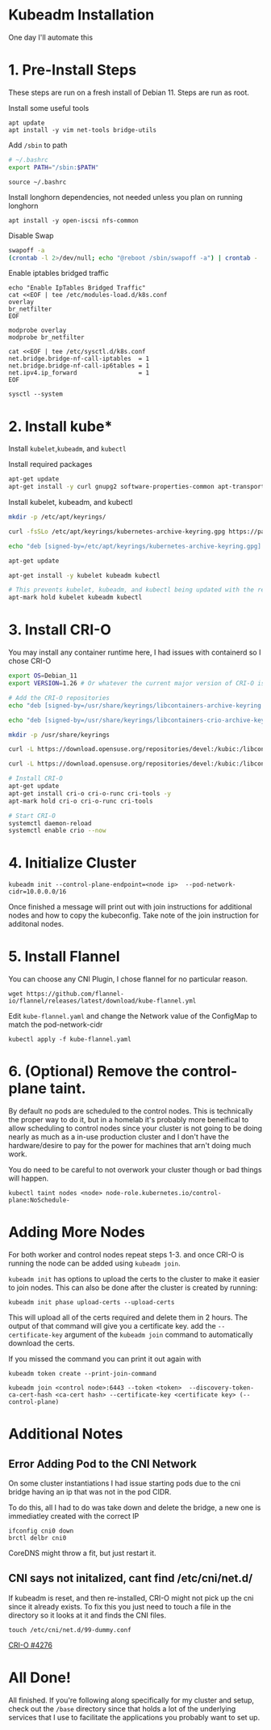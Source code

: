 # Kubeadm Installation

One day I'll automate this

# 1. Pre-Install Steps

These steps are run on a fresh install of Debian 11. Steps are run as root. 

Install some useful tools
```
apt update
apt install -y vim net-tools bridge-utils
```

Add ``/sbin`` to path 
```bash
# ~/.bashrc
export PATH="/sbin:$PATH"
```
 
```
source ~/.bashrc
```

Install longhorn dependencies, not needed unless you plan on running longhorn
```
apt install -y open-iscsi nfs-common
```

Disable Swap
```bash
swapoff -a
(crontab -l 2>/dev/null; echo "@reboot /sbin/swapoff -a") | crontab - || true
```

Enable iptables bridged traffic

```
echo "Enable IpTables Bridged Traffic"
cat <<EOF | tee /etc/modules-load.d/k8s.conf
overlay
br_netfilter
EOF
```

```
modprobe overlay
modprobe br_netfilter
```

```
cat <<EOF | tee /etc/sysctl.d/k8s.conf
net.bridge.bridge-nf-call-iptables  = 1
net.bridge.bridge-nf-call-ip6tables = 1
net.ipv4.ip_forward                 = 1
EOF
```

```
sysctl --system
```

# 2. Install kube*
Install ``kubelet``,``kubeadm``, and ``kubectl``


Install required packages
``` bash
apt-get update
apt-get install -y curl gnupg2 software-properties-common apt-transport-https ca-certificates
```

Install kubelet, kubeadm, and kubectl
``` bash
mkdir -p /etc/apt/keyrings/

curl -fsSLo /etc/apt/keyrings/kubernetes-archive-keyring.gpg https://packages.cloud.google.com/apt/doc/apt-key.gpg

echo "deb [signed-by=/etc/apt/keyrings/kubernetes-archive-keyring.gpg] https://apt.kubernetes.io/ kubernetes-xenial main" | tee /etc/apt/sources.list.d/kubernetes.list

apt-get update

apt-get install -y kubelet kubeadm kubectl

# This prevents kubelet, kubeadm, and kubectl being updated with the rest  of the packages.
apt-mark hold kubelet kubeadm kubectl
```

# 3. Install CRI-O
You may install any container runtime here, I had issues with containerd so I chose CRI-O

```bash
export OS=Debian_11
export VERSION=1.26 # Or whatever the current major version of CRI-O is

# Add the CRI-O repositories
echo "deb [signed-by=/usr/share/keyrings/libcontainers-archive-keyring.gpg] https://download.opensuse.org/repositories/devel:/kubic:/libcontainers:/stable/$OS/ /" > /etc/apt/sources.list.d/devel:kubic:libcontainers:stable.list

echo "deb [signed-by=/usr/share/keyrings/libcontainers-crio-archive-keyring.gpg] https://download.opensuse.org/repositories/devel:/kubic:/libcontainers:/stable:/cri-o:/$VERSION/$OS/ /" > /etc/apt/sources.list.d/devel:kubic:libcontainers:stable:cri-o:$VERSION.list

mkdir -p /usr/share/keyrings

curl -L https://download.opensuse.org/repositories/devel:/kubic:/libcontainers:/stable/$OS/Release.key | gpg --dearmor -o /usr/share/keyrings/libcontainers-archive-keyring.gpg

curl -L https://download.opensuse.org/repositories/devel:/kubic:/libcontainers:/stable:/cri-o:/$VERSION/$OS/Release.key | gpg --dearmor -o /usr/share/keyrings/libcontainers-crio-archive-keyring.gpg

# Install CRI-O
apt-get update
apt-get install cri-o cri-o-runc cri-tools -y
apt-mark hold cri-o cri-o-runc cri-tools

# Start CRI-O
systemctl daemon-reload
systemctl enable crio --now
```

# 4. Initialize Cluster
```
kubeadm init --control-plane-endpoint=<node ip>  --pod-network-cidr=10.0.0.0/16 
```

Once finished a message will print out with join instructions for additional nodes and how to copy the kubeconfig. Take note of the join instruction for additonal nodes.

# 5. Install Flannel
You can choose any CNI Plugin, I chose flannel for no particular reason.

```
wget https://github.com/flannel-io/flannel/releases/latest/download/kube-flannel.yml
```

Edit ``kube-flannel.yaml`` and change the Network value of the ConfigMap to match the pod-network-cidr

```
kubectl apply -f kube-flannel.yaml
```

# 6. (Optional) Remove the control-plane taint. 
By default no pods are scheduled to the control nodes. This is technically the proper way to do it, but in a homelab it's probably more beneifical to allow scheduling to control nodes since your cluster is not going to be doing nearly as much as a in-use production cluster and I don't have the hardware/desire to pay for the power for machines that arn't doing much work. 

You do need to be careful to not overwork your cluster though or bad things will happen.

``kubectl taint nodes <node> node-role.kubernetes.io/control-plane:NoSchedule-``


# Adding More Nodes
For both worker and control nodes repeat steps 1-3. and once CRI-O is running the node can be added using ``kubeadm join``. 

``kubeadm init`` has options to upload the certs to the cluster to make it easier to join nodes. This can also be done after the cluster is created by running:

```
kubeadm init phase upload-certs --upload-certs
```

This will upload all of the certs required and delete them in 2 hours. The output of that command will give you a certificate key. add the ``--certificate-key`` argument of the ``kubeadm join`` command to automatically download the certs.


If you missed the command you can print it out again with 
```
kubeadm token create --print-join-command
```

```
kubeadm join <control node>:6443 --token <token>  --discovery-token-ca-cert-hash <ca-cert hash> --certificate-key <certificate key> (--control-plane)
```



# Additional Notes

## Error Adding Pod to the CNI Network

On some cluster instantiations I had issue starting pods due to the cni bridge having an ip that was not in the pod CIDR. 

To do this, all I had to do was take down and delete the bridge, a new one is immediatley created with the correct IP

```
ifconfig cni0 down
brctl delbr cni0
```

CoreDNS might throw a fit, but just restart it.

## CNI says not initalized, cant find /etc/cni/net.d/

If kubeadm is reset, and then re-installed, CRI-O might not pick up the cni since it already exists. To fix this you just need to touch a file in the directory so it looks at it and finds the CNI files. 

```
touch /etc/cni/net.d/99-dummy.conf
```
[CRI-O #4276](https://github.com/cri-o/cri-o/issues/4276)

# All Done!

All finished. If you're following along specifically for my cluster and setup, check out the ``/base`` directory since that holds a lot of the underlying services that I use to facilitate the applications you probably want to set up. 